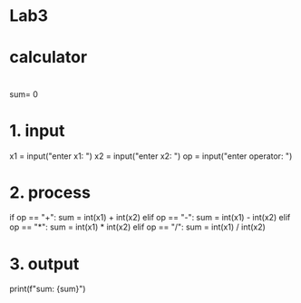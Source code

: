 # Lab3
#
# calculator
#

sum= 0

# 1. input
x1 = input("enter x1: ")
x2 = input("enter x2: ")
op = input("enter operator: ")

# 2. process
if op == "+":
   sum = int(x1) + int(x2)
elif op == "-":
   sum = int(x1) - int(x2)
elif op == "*":
   sum = int(x1) * int(x2)
elif op == "/":
   sum = int(x1) / int(x2)

# 3. output
print(f"sum: {sum}") 